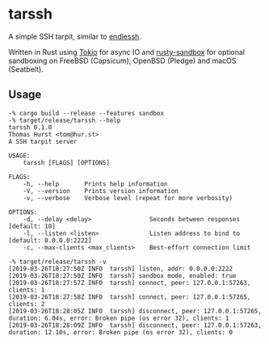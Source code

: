 # tarssh

A simple SSH tarpit, similar to [endlessh](https://nullprogram.com/blog/2019/03/22/).

Written in Rust using [Tokio] for async IO and [rusty-sandbox] for optional
sandboxing on FreeBSD (Capsicum), OpenBSD (Pledge) and macOS (Seatbelt).

## Usage

```
-% cargo build --release --features sandbox
-% target/release/tarssh --help
tarssh 0.1.0
Thomas Hurst <tom@hur.st>
A SSH tarpit server

USAGE:
    tarssh [FLAGS] [OPTIONS]

FLAGS:
    -h, --help       Prints help information
    -V, --version    Prints version information
    -v, --verbose    Verbose level (repeat for more verbosity)

OPTIONS:
    -d, --delay <delay>                Seconds between responses [default: 10]
    -l, --listen <listen>              Listen address to bind to [default: 0.0.0.0:2222]
    -c, --max-clients <max_clients>    Best-effort connection limit

-% target/release/tarssh -v
[2019-03-26T18:27:50Z INFO  tarssh] listen, addr: 0.0.0.0:2222
[2019-03-26T18:27:50Z INFO  tarssh] sandbox mode, enabled: true
[2019-03-26T18:27:57Z INFO  tarssh] connect, peer: 127.0.0.1:57263, clients: 1
[2019-03-26T18:27:58Z INFO  tarssh] connect, peer: 127.0.0.1:57265, clients: 2
[2019-03-26T18:28:05Z INFO  tarssh] disconnect, peer: 127.0.0.1:57265, duration: 6.04s, error: Broken pipe (os error 32), clients: 1
[2019-03-26T18:28:09Z INFO  tarssh] disconnect, peer: 127.0.0.1:57263, duration: 12.10s, error: Broken pipe (os error 32), clients: 0
```


[Tokio]: https://tokio.rs
[rusty-sandbox]: https://github.com/myfreeweb/rusty-sandbox
